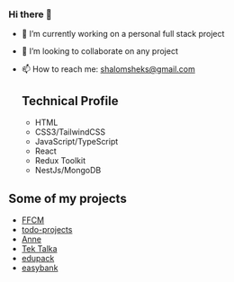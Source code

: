 ### Hi there 👋


- 🔭 I’m currently working on a personal full stack project
- 👯 I’m looking to collaborate on any project
- 📫 How to reach me: shalomsheks@gmail.com

  ## Technical Profile
  - HTML
  - CSS3/TailwindCSS
  - JavaScript/TypeScript
  - React
  - Redux Toolkit
  - NestJs/MongoDB
 
## Some of my projects
- [FFCM](https://ffcm-front.vercel.app)
- [todo-projects](https://todo-projectsfix.netlify.app)
- [Anne](https://annes-app.vercel.app/)
- [Tek Talka](https://tech-talka.vercel.app/)
- [edupack](https://edupack-pih4wkosj-shekinah007.vercel.app)
- [easybank](https://shekinah007.github.io/Bank-Landing-Page/)
  
